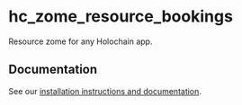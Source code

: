 # hc_zome_resource_bookings

Resource zome for any Holochain app.

## Documentation

See our [installation instructions and documentation](https://holochain-open-dev.github.io/resource).
